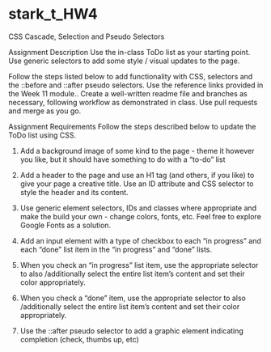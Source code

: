 # stark_t_HW4
CSS Cascade, Selection and Pseudo Selectors

Assignment Description
Use the in-class ToDo list as your starting point. Use generic selectors to add some style /
visual updates to the page.

Follow the steps listed below to add functionality with CSS, selectors and the ::before and
::after pseudo selectors. Use the reference links provided in the Week 11 module..
Create a well-written readme file and branches as necessary, following workflow as
demonstrated in class. Use pull requests and merge as you go.

Assignment Requirements
Follow the steps described below to update the ToDo list using CSS.
1. Add a background image of some kind to the page - theme it however you like, but it
should have something to do with a “to-do” list

2. Add a header to the page and use an H1 tag (and others, if you like) to give your
page a creative title. Use an ID attribute and CSS selector to style the header and its
content.

3. Use generic element selectors, IDs and classes where appropriate and make the
build your own - change colors, fonts, etc. Feel free to explore Google Fonts as a
solution.

4. Add an input element with a type of checkbox to each “in progress” and each “done”
list item in the “in progress” and “done” lists.

5. When you check an “in progress” list item, use the appropriate selector to also
/additionally select the entire list item’s content and set their color appropriately.

6. When you check a “done” item, use the appropriate selector to also /additionally
select the entire list item’s content and set their color appropriately.

7. Use the ::after pseudo selector to add a graphic element indicating completion
(check, thumbs up, etc)